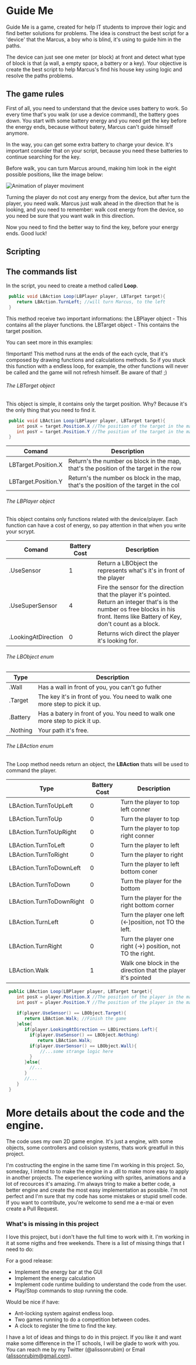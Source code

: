 # Guide Me
Guide Me is a game, created for help IT students to improve their logic and find better solutions for problems.
The idea is construct the best script for a 'device' that the Marcus, a boy who is blind, it's using to guide him in the paths.

The device can just see one meter (or block) at front and detect what type of block is that (a wall, a empty space, a battery or a key). Your objective is create the best script to help Marcus's find his house key using logic and resolve the paths problems.

## The game rules
First of all, you need to understand that the device uses battery to work. So every time that's you walk (or use a device command), the battery goes down. You start with some battery energy and you need get the key before the energy ends, because without batery, Marcus can't guide himself anymore.

In the way, you can get some extra battery to charge your device. It's important consider that on your script, because you need these batteries to continue searching for the key.

Before walk, you can turn Marcus around, making him look in the eight possible positions, like the image below:

![Animation of player moviment](https://github.com/alissonrubim/LazySnake/blob/master/Screenshots/player-animation.gif)

Turning the player do not cost any energy from the device, but after turn the player, you need walk. Marcus just walk ahead in the direction that he is looking, and you need to remember: walk cost energy from the device, so you need be sure that you want walk in this direction.

Now you need to find the better way to find the key, before your energy ends. Good luck!

## Scripting ##



## The commands list
In the script, you need to create a method called **Loop**. 

 ```csharp
  public void LBAction Loop(LBPlayer player, LBTarget target){
     return LBAction.TurnLeft; //will turn Marcus, to the left
  }
 ```

This method receive two important informations:
   the LBPlayer object - This contains all the player functions.
   the LBTarget object - This contains the target position.

You can seet more in this examples:

!Important!
  This method runs at the ends of the each cycle, that it's composed by drawing functions and calculations methods. So if you stuck this function with a endless loop, for example, the other functions will never be called and the game will not refresh himself. Be aware of that! ;)

###### The LBTarget object
  This object is simple, it contains only the target position.
  Why? Because it's the only thing that you need to find it.

 ```csharp
  public void LBAction Loop(LBPlayer player, LBTarget target){
     int posX = target.Position.X //The position of the target in the map
     int posY = target.Position.Y //The position of the target in the map
  }
 ```
 
Comand | Description
------------ | ------------- 
LBTarget.Position.X | Return's the number os block in the map, that's the position of the target in the row
LBTarget.Position.Y | Return's the number os block in the map, that's the position of the target in the col

###### The LBPlayer object
 This object contains only functions related with the device/player.
 Each function can have a cost of energy, so pay attention in that when you write your scrypt.

Comand | Battery Cost | Description
------------ | ------------- | -------------
.UseSensor | 1 | Return a LBObject the represents what's it's in front of the player
.UseSuperSensor | 4 | Fire the sensor for the direction that the player it's pointed. Return an integer that's is the number os free blocks in his front. Items like Battery of Key, don't count as a block.
.LookingAtDirection | 0 | Returns wich direct the player it's looking for.

###### The LBObject enum

Type | Description
------------ | ------------- 
.Wall | Has a wall in front of you, you can't go futher
.Target | The key it's in front of you. You need to walk one more step to pick it up.
.Battery | Has a batery in front of you. You need to walk one more step to pick it up.
.Nothing | Your path it's free.

###### The LBAction enum
The Loop method needs return an object, the **LBAction** thats will be used to command the player.

Type | Battery Cost | Description
------------ | ------------- | -------------
LBAction.TurnToUpLeft | 0 | Turn the player to top left conner
LBAction.TurnToUp | 0 | Turn the player to top
LBAction.TurnToUpRight | 0 | Turn the player to top right conner
LBAction.TurnToLeft | 0  | Turn the player to left
LBAction.TurnToRight | 0 | Turn the player to right
LBAction.TurnToDownLeft | 0 | Turn the player to left bottom coner
LBAction.TurnToDown | 0 | Turn the player for the bottom
LBAction.TurnToDownRight | 0 | Turn the player for the right bottom corner
LBAction.TurnLeft | 0 | Turn the player one left (<-)position, not TO the left.
LBAction.TurnRight | 0 | Turn the player one right (->) position, not TO the right.
LBAction.Walk | 1 | Walk one block in the direction that the player it's pointed


 ```csharp
  public LBAction Loop(LBPlayer player, LBTarget target){
     int posX = player.Position.X //The position of the player in the map
     int posY = player.Position.Y //The position of the player in the map
     
     if(player.UseSensor() == LBObject.Target){
        return LBAction.Walk; //Finish the game
     }else{
        if(player.LookingAtDirection == LBDirections.Left){
          if(player.UseSensor() == LBObject.Nothing)
             return LBAction.Walk;
          if(player.UserSensor() == LBObject.Wall){
              //...some strange logic here
          } 
        }else{
          //...
        }
        //...
     }
  }
 ```


# More details about the code and the engine.
The code uses my own 2D game engine. It's just a engine, with some objects, some controllers and colision systems, thats work greatfull in this project. 

I'm costructing the engine in the same time I'm working in this project. So, someday, I intend to to make the engine in a .dll to make more easy to apply in another projects.
The experience working with sprites, animations and a lot of recources it's amazing. I'm always tring to make a better code, a better engine and create the most easy implementation as possible.
I'm not perfect and I'm sure that my code has some mistakes or stupid smell code. If you want to contribute, you're welcome to send me a e-mai or even create a Pull Request.

### What's is missing in this project
I love this project, but i don't have the full time to work with it. I'm working in it at some nigths and free weekends.
There is a list of missing things that I need to do:

For a good release:
* Implement the energy bar at the GUI
* Implement the energy calculation
* Implement code runtime building to understand the code from the user.
* Play/Stop commands to stop running the code.

Would be nice if have:
* Ant-locking system against endless loop.
* Two games running to do a competition between codes.
* A clock to register the time to find the key.          

I have a lot of ideas and things to do in this project. If you like it and want make some difference in the IT schools, I will be glade to work with you. You can reach me by my Twitter (@alissonrubim) or Email (alissonrubim@gmail.com).
